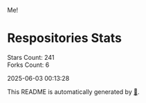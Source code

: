 Me!

# Respositories Stats
Stars Count: 241  
Forks Count: 6

2025-06-03 00:13:28  

This README is automatically generated by [🐰](https://github.com/rnitta/rnitta).
